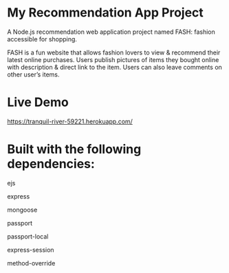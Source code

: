 # My Recommendation App Project
A Node.js recommendation web application project named FASH: fashion accessible for shopping. 

FASH is a fun website that allows fashion lovers to view & recommend their latest online purchases. Users publish pictures of items they bought online with description & direct link to the item. 
Users can also leave comments on other user’s items. 

# Live Demo
https://tranquil-river-59221.herokuapp.com/

# Built with the following dependencies:
ejs

express

mongoose

passport

passport-local

express-session

method-override


